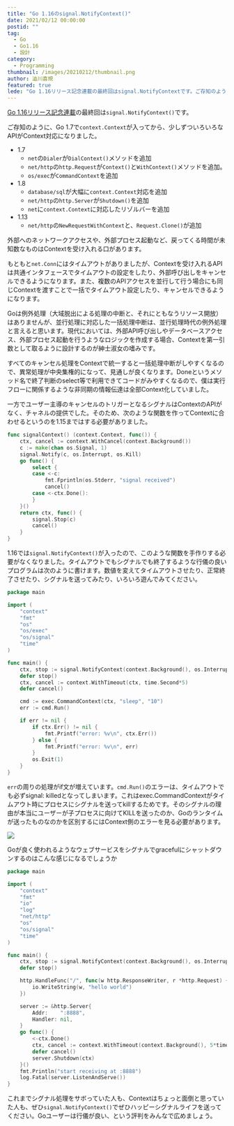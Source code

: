 ```yaml
---
title: "Go 1.16のsignal.NotifyContext()"
date: 2021/02/12 00:00:00
postid: ""
tag:
  - Go
  - Go1.16
  - 設計
category:
  - Programming
thumbnail: /images/20210212/thumbnail.png
author: 澁川喜規
featured: true
lede: "Go 1.16リリース記念連載の最終回はsignal.NotifyContextです。ご存知のように、Go 1.7でcontext.Contextが入ってから、少しずついろいろなAPIがContext対応になりました。"
---
```

[Go 1.16リリース記念連載](/articles/20210207/)の最終回は`signal.NotifyContext()`です。



ご存知のように、Go 1.7で`context.Context`が入ってから、少しずついろいろなAPIがContext対応になりました。

* 1.7
    * `net`の`Dialer`が`DialContext()`メソッドを追加
    * `net/http`の`http.Request`が`Context()`と`WithContext()`メソッドを追加。
    * `os/exec`が`CommandContext`を追加
* 1.8
    * `database/sql`が大幅に`context.Context`対応を追加
    * `net/http`の`http.Server`が`Shutdown()`を追加
    * `net`に`context.Context`に対応したリゾルバーを追加
* 1.13
    *  `net/http`の`NewRequestWithContext`と、`Request.Clone()`が追加

外部へのネットワークアクセスや、外部プロセス起動など、戻ってくる時間が未知数なものはContextを受け入れる口があります。

もともと`net.Conn`にはタイムアウトがありましたが、Contextを受け入れるAPIは共通インタフェースでタイムアウトの設定をしたり、外部呼び出しをキャンセルできるようになります。また、複数のAPIアクセスを並行して行う場合にも同じContextを渡すことで一括でタイムアウト設定したり、キャンセルできるようになります。

Goは例外処理（大域脱出による処理の中断と、それにともなうリソース開放）はありませんが、並行処理に対応した一括処理中断は、並行処理時代の例外処理と言えると思います。現代においては、外部API呼び出しやデータベースアクセス、外部プロセス起動を行うようなロジックを作成する場合、Contextを第一引数として取るように設計するのが紳士淑女の嗜みです。

すべてのキャンセル処理をContextで統一すると一括処理中断がしやすくなるので、異常処理が中央集権的になって、見通しが良くなります。Doneというメソッド名で終了判断のselect等で利用できてコードがみやすくなるので、僕は実行フローに関係するような非同期の情報伝達は全部Context化していました。

一方でユーザー主導のキャンセルのトリガーとなるシグナルはContextのAPIがなく、チャネルの提供でした。そのため、次のような関数を作ってContextに合わせるというのを1.15まではする必要がありました。

```go 1.15まででシグナルをContext化
func signalContext() (context.Context, func()) {
	ctx, cancel := context.WithCancel(context.Background())
	c := make(chan os.Signal, 1)
	signal.Notify(c, os.Interrupt, os.Kill)
	go func() {
		select {
		case <-c:
			fmt.Fprintln(os.Stderr, "signal received")
			cancel()
		case <-ctx.Done():
		}
	}()
	return ctx, func() {
		signal.Stop(c)
		cancel()
	}
}
```

1.16では`signal.NotifyContext()`が入ったので、このような関数を手作りする必要がなくなりました。タイムアウトでもシグナルでも終了するような行儀の良いプログラムは次のように書けます。数値を変えてタイムアウトさせたり、正常終了させたり、シグナルを送ってみたり、いろいろ遊んでみてください。

```go
package main

import (
	"context"
	"fmt"
	"os"
	"os/exec"
	"os/signal"
	"time"
)

func main() {
	ctx, stop := signal.NotifyContext(context.Background(), os.Interrupt)
	defer stop()
	ctx, cancel := context.WithTimeout(ctx, time.Second*5)
	defer cancel()

	cmd := exec.CommandContext(ctx, "sleep", "10")
	err := cmd.Run()

	if err != nil {
		if ctx.Err() != nil {
			fmt.Printf("error: %v\n", ctx.Err())
		} else {
			fmt.Printf("error: %v\n", err)
		}
		os.Exit(1)
	}
}
```

`err`の周りの処理がif文が増えています。`cmd.Run()`のエラーは、タイムアウトでも必ずsignal: killedとなってしまいます。これはexec.CommandContextがタイムアウト時にプロセスにシグナルを送ってkillするためです。そのシグナルの理由が本当にユーザーが子プロセスに向けてKILLを送ったのか、Goのランタイムが送ったものなのかを区別するにはContext側のエラーを見る必要があります。

<img src="/images/20210212/contxt-cancel.png" loading="lazy">

Goが良く使われるようなウェブサービスをシグナルでgracefulにシャットダウンするのはこんな感じになるでしょうか

```go
package main

import (
	"context"
	"fmt"
	"io"
	"log"
	"net/http"
	"os"
	"os/signal"
	"time"
)

func main() {
	ctx, stop := signal.NotifyContext(context.Background(), os.Interrupt)
	defer stop()

	http.HandleFunc("/", func(w http.ResponseWriter, r *http.Request) {
		io.WriteString(w, "hello world")
	})

	server := &http.Server{
		Addr:    ":8888",
		Handler: nil,
	}
	go func() {
		<-ctx.Done()
		ctx, cancel := context.WithTimeout(context.Background(), 5*time.Second)
		defer cancel()
		server.Shutdown(ctx)
	}()
	fmt.Println("start receiving at :8888")
	log.Fatal(server.ListenAndServe())
}
```

これまでシグナル処理をサボっていた人も、Contextはちょっと面倒と思っていた人も、ぜひ`signal.NotifyContext()`でぜひハッピーシグナルライフを送ってください。Goユーザーは行儀が良い、という評判をみんなで広めましょう。
